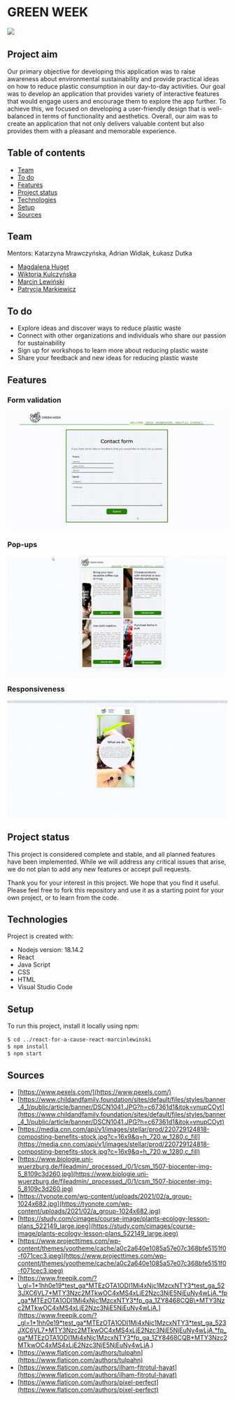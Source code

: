 # GREEN WEEK

![](greenWeek.gif)

## Project aim

Our primary objective for developing this application was to raise awareness about environmental sustainability and provide practical ideas on how to reduce plastic consumption in our day-to-day activities. Our goal was to develop an application that provides variety of interactive features that would engage users and encourage them to explore the app further. To achieve this, we focused on developing a user-friendly design that is well-balanced in terms of functionality and aesthetics. Overall, our aim was to create an application that not only delivers valuable content but also provides them with a pleasant and memorable experience.

## Table of contents

- [Team](#team)
- [To do](#to-do)
- [Features](#features)
- [Project status](#project-status)
- [Technologies](#technologies)
- [Setup](#setup)
- [Sources](#sources)

## Team

Mentors: Katarzyna Mrawczyńska, Adrian Widlak, Łukasz Dutka

- [Magdalena Huget](https://github.com/magdalenahuget)
- [Wiktoria Kulczyńska](https://github.com/wiktoria75)
- [Marcin Lewiński](https://github.com/marcinlewinski)
- [Patrycja Markiewicz](https://github.com/patrycjavmarkiewicz)

## To do

- Explore ideas and discover ways to reduce plastic waste
- Connect with other organizations and individuals who share our passion for sustainability
- Sign up for workshops to learn more about reducing plastic waste
- Share your feedback and new ideas for reducing plastic waste

## Features

### Form validation

![](form.gif)

### Pop-ups

![](popups.gif)

### Responsiveness

![](responsive.gif)

## Project status

This project is considered complete and stable, and all planned features have been implemented. While we will address any critical issues that arise, we do not plan to add any new features or accept pull requests.

Thank you for your interest in this project. We hope that you find it useful. Please feel free to fork this repository and use it as a starting point for your own project, or to learn from the code.

## Technologies

Project is created with:

- Nodejs version: 18.14.2
- React
- Java Script
- CSS
- HTML
- Visual Studio Code

## Setup

To run this project, install it locally using npm:

```
$ cd ../react-for-a-cause-react-marcinlewinski
$ npm install
$ npm start
```

## Sources

- [https://www.pexels.com/](https://www.pexels.com/)
- [https://www.childandfamily.foundation/sites/default/files/styles/banner_4_1/public/article/banner/DSCN1041.JPG?h=c67361d1&itok=vnupCOyt](https://www.childandfamily.foundation/sites/default/files/styles/banner_4_1/public/article/banner/DSCN1041.JPG?h=c67361d1&itok=vnupCOyt)
- [https://media.cnn.com/api/v1/images/stellar/prod/220729124818-composting-benefits-stock.jpg?c=16x9&q=h_720,w_1280,c_fill](https://media.cnn.com/api/v1/images/stellar/prod/220729124818-composting-benefits-stock.jpg?c=16x9&q=h_720,w_1280,c_fill)
- [https://www.biologie.uni-wuerzburg.de/fileadmin/_processed_/0/1/csm_1507-biocenter-img-5_8109c3d260.jpg](https://www.biologie.uni-wuerzburg.de/fileadmin/_processed_/0/1/csm_1507-biocenter-img-5_8109c3d260.jpg)
- [https://tyonote.com/wp-content/uploads/2021/02/a_group-1024x682.jpg](https://tyonote.com/wp-content/uploads/2021/02/a_group-1024x682.jpg)
- [https://study.com/cimages/course-image/plants-ecology-lesson-plans_522149_large.jpeg](https://study.com/cimages/course-image/plants-ecology-lesson-plans_522149_large.jpeg)
- [https://www.projecttimes.com/wp-content/themes/yootheme/cache/a0c2a640e1085a57e07c368bfe5151f0-f071cec3.jpeg](https://www.projecttimes.com/wp-content/themes/yootheme/cache/a0c2a640e1085a57e07c368bfe5151f0-f071cec3.jpeg)
- [https://www.freepik.com/?\_gl=1*1hh0e19*test_ga*MTEzOTA1ODI1Mi4xNjc1MzcxNTY3*test_ga_523JXC6VL7*MTY3Nzc2MTkwOC4xMS4xLjE2Nzc3NjE5NjEuNy4wLjA.*fp_ga*MTEzOTA1ODI1Mi4xNjc1MzcxNTY3*fp_ga_1ZY8468CQB\*MTY3Nzc2MTkwOC4xMS4xLjE2Nzc3NjE5NjEuNy4wLjA.](https://www.freepik.com/?_gl=1*1hh0e19*test_ga*MTEzOTA1ODI1Mi4xNjc1MzcxNTY3*test_ga_523JXC6VL7*MTY3Nzc2MTkwOC4xMS4xLjE2Nzc3NjE5NjEuNy4wLjA.*fp_ga*MTEzOTA1ODI1Mi4xNjc1MzcxNTY3*fp_ga_1ZY8468CQB*MTY3Nzc2MTkwOC4xMS4xLjE2Nzc3NjE5NjEuNy4wLjA.)
- [https://www.flaticon.com/authors/tulpahn](https://www.flaticon.com/authors/tulpahn)
- [https://www.flaticon.com/authors/ilham-fitrotul-hayat](https://www.flaticon.com/authors/ilham-fitrotul-hayat)
- [https://www.flaticon.com/authors/pixel-perfect](https://www.flaticon.com/authors/pixel-perfect)
